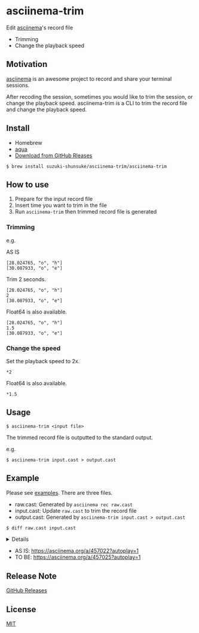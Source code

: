 # asciinema-trim

Edit [asciinema](https://asciinema.org/)'s record file

* Trimming
* Change the playback speed

## Motivation

[asciinema](https://github.com/asciinema/asciinema) is an awesome project to record and share your terminal sessions.

After recoding the session, sometimes you would like to trim the session, or change the playback speed.
asciinema-trim is a CLI to trim the record file and change the playback speed.

## Install

* Homebrew
* [aqua](https://aquaproj.github.io/)
* [Download from GitHub Rleases](https://github.com/suzuki-shunsuke/asciinema-trim/releases)

```console
$ brew install suzuki-shunsuke/asciinema-trim/asciinema-trim
```

## How to use

1. Prepare for the input record file
1. Insert time you want to trim in the file
1. Run `asciinema-trim` then trimmed record file is generated

### Trimming

e.g.

AS IS

```
[28.024765, "o", "h"]
[30.087933, "o", "e"]
```

Trim 2 seconds.

```
[28.024765, "o", "h"]
2
[30.087933, "o", "e"]
```

Float64 is also available.

```
[28.024765, "o", "h"]
1.5
[30.087933, "o", "e"]
```

### Change the speed

Set the playback speed to 2x.

```
*2
```

Float64 is also available.

```
*1.5
```

## Usage

```console
$ asciinema-trim <input file>
```

The trimmed record file is outputted to the standard output.

e.g.

```console
$ asciinema-trim input.cast > output.cast
```

## Example

Please see [examples](examples).
There are three files.

* raw.cast: Generated by `asciinema rec raw.cast`
* input.cast: Update `raw.cast` to trim the record file
* output.cast: Generated by `asciinema-trim input.cast > output.cast`

```diff
$ diff raw.cast input.cast
```

<details>

```diff
2,32c2
< [2.054084, "o", "\u001b]7;file://ShunsukenoMacBook-Pro.local/Users/shunsuke-suzuki/repos/src/github.com/suzuki-shunsuke/asciinema-trim/examples\u0007"]
< [2.057998, "o", "\u001b]0;~/repos/src/github.com/suzuki-shunsuke/asciinema-trim/examples\u0007"]
< [2.065518, "o", "\r\n"]
< [2.273695, "o", "\u001b[0m\u001b[27m\u001b[24m\u001b[J\u001b[34m~/repos/src/github.com/suzuki-shunsuke/asciinema-trim/examples\u001b[39m\r\n\r\u001b[35m❯\u001b[39m \u001b[K\u001b[?2004h"]
< [2.321245, "o", "\r\r\u001b[A\u001b[0m\u001b[27m\u001b[24m\u001b[J\u001b[34m~/repos/src/github.com/suzuki-shunsuke/asciinema-trim/examples\u001b[39m \u001b[38;5;242mfeat/first-pr\u001b[39m\r\n\r\u001b[35m❯\u001b[39m \u001b[K"]
< [2.355236, "o", "\r\r\u001b[A\u001b[0m\u001b[27m\u001b[24m\u001b[J\u001b[34m~/repos/src/github.com/suzuki-shunsuke/asciinema-trim/examples\u001b[39m \u001b[38;5;242mfeat/first-pr*\u001b[39m\r\n\r\u001b[35m❯\u001b[39m \u001b[K"]
< [6.816005, "o", "c"]
< [6.989229, "o", "\bco"]
< [7.263569, "o", "n"]
< [7.471234, "o", "f"]
< [7.977468, "o", "s"]
< [8.194928, "o", "e"]
< [8.452856, "o", "t"]
< [9.019689, "o", "\b \b"]
< [9.201359, "o", "\b \b"]
< [9.30929, "o", "\b \b"]
< [9.725683, "o", "t"]
< [9.890072, "o", "e"]
< [10.01908, "o", "s"]
< [10.174331, "o", "t"]
< [10.639005, "o", " "]
< [11.030146, "o", "-"]
< [11.168158, "o", "-"]
< [11.473176, "o", "v"]
< [11.573134, "o", "e"]
< [11.709366, "o", "s"]
< [12.003549, "o", "e"]
< [12.220146, "o", "i"]
< [13.637836, "o", "\u001b[?2004l\r\r\n"]
< [13.638194, "o", "\u001b]0;examples: conftest --vesei\u0007"]
< [14.225163, "o", "Error: unknown flag: --vesei\r\n"]
---
> 14
53,56c23
< [20.33593, "o", "n"]
< [20.835619, "o", "o"]
< [21.225327, "o", "\b \b"]
< [21.347125, "o", "\b \b"]
---
> 2
65a33
> 3
```

</details>

* AS IS: https://asciinema.org/a/457022?autoplay=1
* TO BE: https://asciinema.org/a/457025?autoplay=1

## Release Note

[GitHub Releases](https://github.com/suzuki-shunsuke/asciinema-trim/releases)

## License

[MIT](LICENSE)
